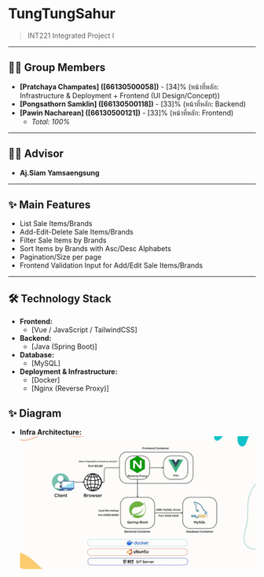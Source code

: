 # TungTungSahur

> INT221 Integrated Project I

---

## 👩‍💻 Group Members

* **[Pratchaya Champates] ([66130500058])** - [34]% (หน้าที่หลัก: Infrastructure & Deployment + Frontend (UI Design/Concept))
* **[Pongsathorn Samklin] ([66130500118])** - [33]% (หน้าที่หลัก: Backend)
* **[Pawin Nacharean] ([66130500121])** - [33]% (หน้าที่หลัก: Frontend)
    * *Total: 100%*

---

## 👨‍🏫 Advisor

* **Aj.Siam Yamsaengsung**

---

## ✨ Main Features

* List Sale Items/Brands
* Add-Edit-Delete Sale Items/Brands
* Filter Sale Items by Brands
* Sort Items by Brands with Asc/Desc Alphabets
* Pagination/Size per page
* Frontend Validation Input for Add/Edit Sale Items/Brands

---

## 🛠️ Technology Stack

* **Frontend:**
    * [Vue / JavaScript / TailwindCSS]
* **Backend:**
    * [Java (Spring Boot)]
* **Database:**
    * [MySQL]
* **Deployment & Infrastructure:**
    * [Docker]
    * [Nginx (Reverse Proxy)]

## ✨ Diagram

* **Infra Architecture:**
![Architecture](Architecture.jpg)
